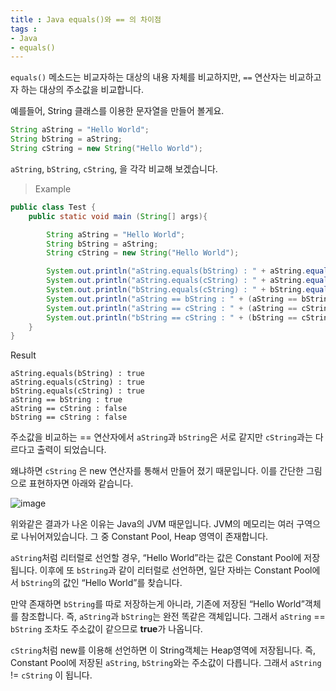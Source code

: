```yaml
---
title : Java equals()와 == 의 차이점
tags :
- Java
- equals()
---
```


`equals()` 메소드는 비교자하는 대상의 내용 자체를 비교하지만, `==` 연산자는 비교하고자 하는 대상의 주소값을 비교합니다.

예를들어, String 클래스를 이용한 문자열을 만들어 볼게요.

```java
String aString = "Hello World";
String bString = aString;
String cString = new String("Hello World");
```

`aString`, `bString`, `cString`, 을 각각 비교해 보겠습니다.

> Example

```java
public class Test {
    public static void main (String[] args){

        String aString = "Hello World";
        String bString = aString;
        String cString = new String("Hello World");

        System.out.println("aString.equals(bString) : " + aString.equals(bString));
        System.out.println("aString.equals(cString) : " + aString.equals(cString));
        System.out.println("bString.equals(cString) : " + bString.equals(cString));
        System.out.println("aString == bString : " + (aString == bString));
        System.out.println("aString == cString : " + (aString == cString));
        System.out.println("bString == cString : " + (bString == cString));
    }
}
```

Result

```
aString.equals(bString) : true
aString.equals(cString) : true
bString.equals(cString) : true
aString == bString : true
aString == cString : false
bString == cString : false
```

주소값을 비교하는 == 연산자에서 `aString`과 `bString`은 서로 같지만 `cString`과는 다르다고 출력이 되었습니다.

왜냐하면 `cString` 은 new 연산자를 통해서 만들어 졌기 때문입니다. 이를 간단한 그림으로 표현하자면 아래와 같습니다.

![image](https://user-images.githubusercontent.com/44635266/69470591-f6086b80-0dda-11ea-9ce4-fba85b9504f1.png)

위와같은 결과가 나온 이유는 Java의 JVM 때문입니다. JVM의 메모리는 여러 구역으로 나뉘어져있습니다. 그 중 Constant Pool, Heap 영역이 존재합니다.

`aString`처럼 리터럴로 선언할 경우, “Hello World”라는 값은 Constant Pool에 저장됩니다. 이후에 또 `bString`과 같이 리터럴로 선언하면, 일단 자바는 Constant Pool에서 `bString`의 값인 “Hello World”를 찾습니다.

만약 존재하면 `bString`를 따로 저장하는게 아니라, 기존에 저장된 “Hello World”객체를 참조합니다. 즉, `aString`과 `bString`는 완전 똑같은 객체입니다. 그래서 `aString` == `bString` 조차도 주소값이 같으므로 **true**가 나옵니다.

`cString`처럼 new를 이용해 선언하면 이 String객체는 Heap영역에 저장됩니다. 즉, Constant Pool에 저장된 `aString`, `bString`와는 주소값이 다릅니다. 그래서 `aString` != `cString` 이 됩니다.